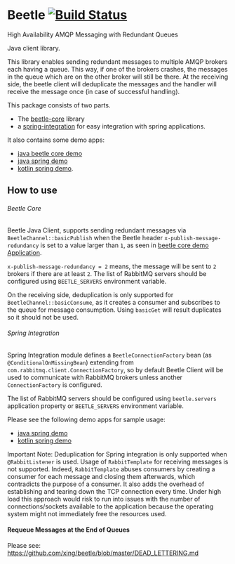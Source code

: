 Beetle [![Build Status](https://travis-ci.org/xing/java-beetle.svg?branch=master)](https://travis-ci.org/xing/java-beetle)
======

High Availability AMQP Messaging with Redundant Queues

Java client library.

This library enables sending redundant messages to multiple AMQP brokers each having a
queue.  This way, if one of the brokers crashes, the messages in the queue which are on
the other broker will still be there.  At the receiving side, the beetle client will
deduplicate the messages and the handler will receive the message once (in case of
successful handling).

This package consists of two parts.
* The [beetle-core](./beetle-core) library
* a [spring-integration](./spring-integration) for easy integration with spring applications.

It also contains some demo apps:
* [java beetle core demo](./beetle-core-demo)
* [java spring demo](./spring-java-demo)
* [kotlin spring demo](./spring-kotlin-demo).


How to use
----------

###### Beetle Core

Beetle Java Client, supports sending redundant messages via `BeetleChannel::basicPublish`
when the Beetle header `x-publish-message-redundancy` is set to a value larger than `1`,
as seen in [beetle core demo
Application](./beetle-core-demo/src/main/java/com/xing/beetle/demo/core/Application.java).

`x-publish-message-redundancy = 2` means, the message will be sent to `2` brokers if there
are at least `2`. The list of RabbitMQ servers should be configured using `BEETLE_SERVERS`
environment variable.

On the receiving side, deduplication is only supported for `BeetleChannel::basicConsume`,
as it creates a consumer and subscribes to the queue for message consumption. Using
`basicGet` will result duplicates so it should not be used.

###### Spring Integration

Spring Integration module defines a `BeetleConnectionFactory` bean (as
`@ConditionalOnMissingBean`) extending from `com.rabbitmq.client.ConnectionFactory`, so by
default Beetle Client will be used to communicate with RabbitMQ brokers unless another
`ConnectionFactory` is configured.

The list of RabbitMQ servers should be configured using `beetle.servers` application
property or `BEETLE_SERVERS` environment variable.

Please see the following demo apps for sample usage:

* [java spring demo](./spring-java-demo)
* [kotlin spring demo](./spring-kotlin-demo)

Important Note: Deduplication for Spring integration is only supported when
`@RabbitListener` is used. Usage of `RabbitTemplate` for receiving messages is not
supported. Indeed, `RabbitTemplate` abuses consumers by creating a consumer for each
message and closing them afterwards, which contradicts the purpose of a consumer. It also
adds the overhead of establishing and tearing down the TCP connection every time.  Under
high load this approach would risk to run into issues with the number of
connections/sockets available to the application because the operating system might not
immediately free the resources used.





#### Requeue Messages at the End of Queues

Please see: https://github.com/xing/beetle/blob/master/DEAD_LETTERING.md
